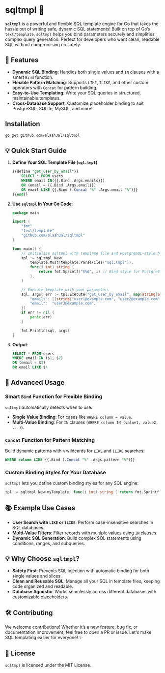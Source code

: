
# sqltmpl 🚀

**`sqltmpl`** is a powerful and flexible SQL template engine for Go that takes the hassle out of writing safe, dynamic SQL statements! Built on top of Go’s `text/template`, `sqltmpl` helps you bind parameters securely and simplifies complex query generation. Perfect for developers who want clean, readable SQL without compromising on safety.

## 🌟 Features

- **Dynamic SQL Binding**: Handles both single values and `IN` clauses with a smart `Bind` function.
- **Flexible Pattern Matching**: Supports `LIKE`, `ILIKE`, and other custom operators with `Concat` for pattern building.
- **Easy-to-Use Templating**: Write your SQL queries in structured, maintainable templates.
- **Cross-Database Support**: Customize placeholder binding to suit PostgreSQL, SQLite, MySQL, and more!

## Installation

```bash
go get github.com/alash3al/sqltmpl
```

## 💡 Quick Start Guide

1. **Define Your SQL Template File (`sql.tmpl`)**:

    ```sql
    {{define "get_user_by_email"}}
        SELECT * FROM users
        WHERE email IN({{.Bind .Args.emails}})
        OR (email = {{.Bind .Args.email}})
        OR email LIKE {{.Bind (.Concat "%" .Args.email "%")}}
    {{end}}
    ```

2. **Use `sqltmpl` in Your Go Code**:

    ```go
    package main

    import (
        "fmt"
        "text/template"
        "github.com/alash3al/sqltmpl"
    )

    func main() {
        // Initialize sqltmpl with template file and PostgreSQL-style bind
        tpl := sqltmpl.New(
            template.Must(template.ParseFiles("sql.tmpl")),
            func(i int) string {
                return fmt.Sprintf("$%d", i) // Bind style for PostgreSQL
            },
        )

        // Execute template with your parameters
        sql, args, err := tpl.Execute("get_user_by_email", map[string]any{
            "emails": []string{"user1@example.com", "user2@example.com"},
            "email":  "user3@example.com",
        })
        if err != nil {
            panic(err)
        }

        fmt.Println(sql, args)
    }
    ```

3. **Output**:

    ```sql
    SELECT * FROM users
    WHERE email IN ($1, $2)
    OR (email = $3)
    OR email LIKE $4
    ```

## 🔧 Advanced Usage

### Smart `Bind` Function for Flexible Binding

`sqltmpl` automatically detects when to use:
- **Single Value Binding**: For cases like `WHERE column = value`.
- **Multi-Value Binding**: For `IN` clauses (`WHERE column IN (value1, value2, ...)`).

### `Concat` Function for Pattern Matching

Build dynamic patterns with `%` wildcards for `LIKE` and `ILIKE` searches:

```sql
WHERE column LIKE {{.Bind (.Concat "%" .Args.pattern "%")}}
```

### Custom Binding Styles for Your Database

`sqltmpl` lets you define custom binding styles for any SQL engine:

```go
tpl := sqltmpl.New(myTemplate, func(i int) string { return fmt.Sprintf(":%d", i) }) // e.g., Oracle-style
```

## 📚 Example Use Cases

- **User Search with `LIKE` or `ILIKE`**: Perform case-insensitive searches in SQL databases.
- **Multi-Value Filters**: Filter records with multiple values using `IN` clauses.
- **Dynamic SQL Generation**: Build complex SQL statements using conditions, ranges, and subqueries.

## 💡 Why Choose `sqltmpl`?

- **Safety First**: Prevents SQL injection with automatic binding for both single values and slices.
- **Clean and Reusable SQL**: Manage all your SQL in template files, keeping code organized and readable.
- **Database Agnostic**: Works seamlessly across different databases with customizable placeholders.

## 🛠️ Contributing

We welcome contributions! Whether it’s a new feature, bug fix, or documentation improvement, feel free to open a PR or issue. Let's make SQL templating easier for everyone! ✨

## 📄 License

`sqltmpl` is licensed under the MIT License.
